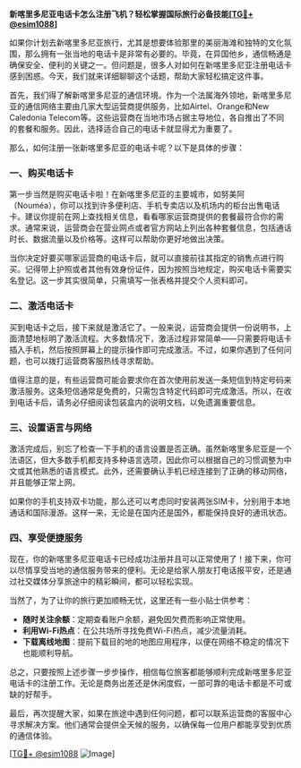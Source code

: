 **新喀里多尼亚电话卡怎么注册飞机？轻松掌握国际旅行必备技能[[TG💪+ @esim1088](https://t.me/s/esim1088)]**

如果你计划去新喀里多尼亚旅行，尤其是想要体验那里的美丽海滩和独特的文化氛围，那么拥有一张当地的电话卡是非常有必要的。毕竟，在异国他乡，通信畅通是确保安全、便利的关键之一。但问题是，很多人对如何在新喀里多尼亚注册电话卡感到困惑。今天，我们就来详细聊聊这个话题，帮助大家轻松搞定这件事。

首先，我们得了解新喀里多尼亚的通信环境。作为一个法属海外领地，新喀里多尼亚的通信网络主要由几家大型运营商提供服务，比如Airtel、Orange和New Caledonia Telecom等。这些运营商在当地市场占据主导地位，各自推出了不同的套餐和服务。因此，选择适合自己的电话卡就显得尤为重要了。

那么，如何注册一张新喀里多尼亚的电话卡呢？以下是具体的步骤：

### 一、购买电话卡

第一步当然是购买电话卡啦！在新喀里多尼亚的主要城市，如努美阿（Nouméa），你可以找到许多便利店、手机专卖店以及机场内的柜台出售电话卡。建议你提前在网上查找相关信息，看看哪家运营商提供的套餐最符合你的需求。通常来说，运营商会在营业网点或者官方网站上列出各种套餐信息，包括通话时长、数据流量以及价格等。这样可以帮助你更好地做出决策。

当你决定好要买哪家运营商的电话卡后，就可以直接前往其指定的销售点进行购买。记得带上护照或者其他有效身份证件，因为按照当地规定，购买电话卡需要实名登记。这一步其实很简单，只需填写一张表格并提交个人资料即可。

### 二、激活电话卡

买到电话卡之后，接下来就是激活它了。一般来说，运营商会提供一份说明书，上面清楚地标明了激活流程。大多数情况下，激活过程非常简单——只需要将电话卡插入手机，然后按照屏幕上的提示操作即可完成激活。不过，如果你遇到了任何问题，也可以拨打运营商客服热线寻求帮助。

值得注意的是，有些运营商可能会要求你在首次使用前发送一条短信到特定号码来激活服务。这条短信通常是免费的，只需包含特定代码即可完成激活。所以，在收到电话卡后，请务必仔细阅读包装盒内的说明文档，以免遗漏重要信息。

### 三、设置语言与网络

激活完成后，别忘了检查一下手机的语言设置是否正确。虽然新喀里多尼亚是一个法语区，但大多数手机都支持多种语言选项，因此你可以根据自己的习惯调整为中文或其他熟悉的语言模式。此外，还需要确认手机已经连接到了正确的移动网络，并且能够正常上网。

如果你的手机支持双卡功能，那么还可以考虑同时安装两张SIM卡，分别用于本地通话和国际漫游。这样一来，无论是在国内还是国外，都能保持良好的通讯状态。

### 四、享受便捷服务

现在，你的新喀里多尼亚电话卡已经成功注册并且可以正常使用了！接下来，你可以尽情享受当地的通信服务带来的便利。无论是给家人朋友打电话报平安，还是通过社交媒体分享旅途中的精彩瞬间，都可以轻松实现。

当然了，为了让你的旅行更加顺畅无忧，这里还有一些小贴士供参考：

- **随时关注余额**：定期查看账户余额，避免因欠费而影响正常使用。
- **利用Wi-Fi热点**：在公共场所寻找免费Wi-Fi热点，减少流量消耗。
- **下载离线地图**：提前下载目的地的地图应用程序，以便在网络不稳定的情况下也能顺利导航。

总之，只要按照上述步骤一步步操作，相信每位旅客都能够顺利完成新喀里多尼亚电话卡的注册工作。无论是商务出差还是休闲度假，一部可靠的电话卡都是不可或缺的好帮手。

最后，再次提醒大家，如果在旅途中遇到任何问题，都可以联系运营商的客服中心寻求解决方案。他们通常会提供全天候的服务，以确保每一位用户都能享受到优质的通信体验。

[[TG💪+ @esim1088](https://t.me/s/esim1088) ![Image](https://i.postimg.cc/4NQfJmqS/Snipaste-2025-05-13-00-14-12.png)]